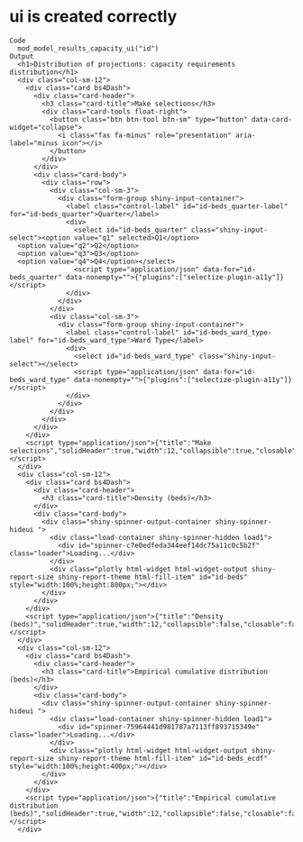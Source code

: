 # ui is created correctly

    Code
      mod_model_results_capacity_ui("id")
    Output
      <h1>Distribution of projections: capacity requirements distribution</h1>
      <div class="col-sm-12">
        <div class="card bs4Dash">
          <div class="card-header">
            <h3 class="card-title">Make selections</h3>
            <div class="card-tools float-right">
              <button class="btn btn-tool btn-sm" type="button" data-card-widget="collapse">
                <i class="fas fa-minus" role="presentation" aria-label="minus icon"></i>
              </button>
            </div>
          </div>
          <div class="card-body">
            <div class="row">
              <div class="col-sm-3">
                <div class="form-group shiny-input-container">
                  <label class="control-label" id="id-beds_quarter-label" for="id-beds_quarter">Quarter</label>
                  <div>
                    <select id="id-beds_quarter" class="shiny-input-select"><option value="q1" selected>Q1</option>
      <option value="q2">Q2</option>
      <option value="q3">Q3</option>
      <option value="q4">Q4</option></select>
                    <script type="application/json" data-for="id-beds_quarter" data-nonempty="">{"plugins":["selectize-plugin-a11y"]}</script>
                  </div>
                </div>
              </div>
              <div class="col-sm-3">
                <div class="form-group shiny-input-container">
                  <label class="control-label" id="id-beds_ward_type-label" for="id-beds_ward_type">Ward Type</label>
                  <div>
                    <select id="id-beds_ward_type" class="shiny-input-select"></select>
                    <script type="application/json" data-for="id-beds_ward_type" data-nonempty="">{"plugins":["selectize-plugin-a11y"]}</script>
                  </div>
                </div>
              </div>
            </div>
          </div>
        </div>
        <script type="application/json">{"title":"Make selections","solidHeader":true,"width":12,"collapsible":true,"closable":false,"maximizable":false,"gradient":false}</script>
      </div>
      <div class="col-sm-12">
        <div class="card bs4Dash">
          <div class="card-header">
            <h3 class="card-title">Density (beds)</h3>
          </div>
          <div class="card-body">
            <div class="shiny-spinner-output-container shiny-spinner-hideui ">
              <div class="load-container shiny-spinner-hidden load1">
                <div id="spinner-c7e0edfeda344eef14dc75a11c0c5b2f" class="loader">Loading...</div>
              </div>
              <div class="plotly html-widget html-widget-output shiny-report-size shiny-report-theme html-fill-item" id="id-beds" style="width:100%;height:800px;"></div>
            </div>
          </div>
        </div>
        <script type="application/json">{"title":"Density (beds)","solidHeader":true,"width":12,"collapsible":false,"closable":false,"maximizable":false,"gradient":false}</script>
      </div>
      <div class="col-sm-12">
        <div class="card bs4Dash">
          <div class="card-header">
            <h3 class="card-title">Empirical cumulative distribution (beds)</h3>
          </div>
          <div class="card-body">
            <div class="shiny-spinner-output-container shiny-spinner-hideui ">
              <div class="load-container shiny-spinner-hidden load1">
                <div id="spinner-75964441d981787a7113ff893715349e" class="loader">Loading...</div>
              </div>
              <div class="plotly html-widget html-widget-output shiny-report-size shiny-report-theme html-fill-item" id="id-beds_ecdf" style="width:100%;height:400px;"></div>
            </div>
          </div>
        </div>
        <script type="application/json">{"title":"Empirical cumulative distribution (beds)","solidHeader":true,"width":12,"collapsible":false,"closable":false,"maximizable":false,"gradient":false}</script>
      </div>

